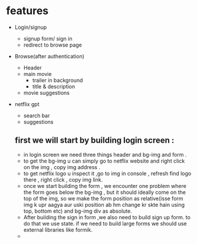 # features

- Login/signup
  - signup form/ sign in
  - redirect to browse page
- Browse(after authentication)
  - Header
  - main movie
    - trailer in background
    - title & description
  - movie suggestions
- netflix gpt

  - search bar
  - suggestions

  ## first we will start by building login screen :

  - in login screen we need three things header and bg-img and form .
  - to get the bg-img u can simply go to netflix website and right click on the img , copy img address .
  - to get netflix logo u inspect it ,go to img in console , refresh find logo there , right click , copy img link.
  - once we start building the form , we encounter one problem where the form goes below the bg-img , but it should ideally come on the top of the img, so we make the form position as relative(isse form img k upr aagya aur uski position ab hm change kr skte hain using top, bottom etc) and bg-img div as absolute.
  - After building the sign in form ,we also need to build sign up form. to do that we use state.
    if we need to build large forms we should use external libraries like formik.
  -
